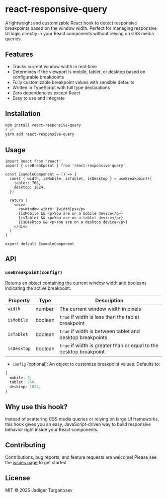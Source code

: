 
# react-responsive-query

A lightweight and customizable React hook to detect responsive breakpoints based on the window width. Perfect for managing responsive UI logic directly in your React components without relying on CSS media queries.

## Features

- Tracks current window width in real-time
- Determines if the viewport is mobile, tablet, or desktop based on configurable breakpoints
- Fully customizable breakpoint values with sensible defaults
- Written in TypeScript with full type declarations
- Zero dependencies except React
- Easy to use and integrate

## Installation

```bash
npm install react-responsive-query
# or
yarn add react-responsive-query
```

## Usage

```tsx
import React from 'react'
import { useBreakpoint } from 'react-responsive-query'

const ExampleComponent = () => {
  const { width, isMobile, isTablet, isDesktop } = useBreakpoint({
    tablet: 768,
    desktop: 1024,
  })

  return (
    <div>
      <p>Window width: {width}px</p>
      {isMobile && <p>You are on a mobile device</p>}
      {isTablet && <p>You are on a tablet device</p>}
      {isDesktop && <p>You are on a desktop device</p>}
    </div>
  )
}

export default ExampleComponent
```

## API

### `useBreakpoint(config?)`

Returns an object containing the current window width and booleans indicating the active breakpoint.

| Property  | Type    | Description                                                  |
| --------- | ------- | ------------------------------------------------------------|
| `width`   | number  | The current window width in pixels                           |
| `isMobile`| boolean | `true` if width is less than the tablet breakpoint          |
| `isTablet`| boolean | `true` if width is between tablet and desktop breakpoints   |
| `isDesktop`| boolean| `true` if width is greater than or equal to the desktop breakpoint |

- `config` (optional): An object to customize breakpoint values. Defaults to:

```ts
{
  mobile: 0,
  tablet: 768,
  desktop: 1024,
}
```

## Why use this hook?

Instead of scattering CSS media queries or relying on large UI frameworks, this hook gives you an easy, JavaScript-driven way to build responsive behavior right inside your React components.

## Contributing

Contributions, bug reports, and feature requests are welcome! Please see the [issues page](https://github.com/yourusername/react-responsive-query/issues) to get started.

## License

MIT © 2025 Jadiger Turganbaev
